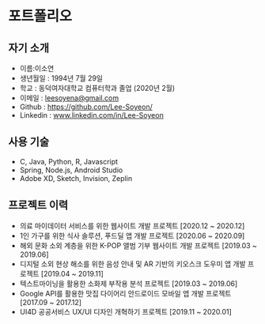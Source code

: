 # 포트폴리오

## 자기 소개

* 이름:이소연
* 생년월일 : 1994년 7월 29일
* 학교 : 동덕여자대학교 컴퓨터학과 졸업 (2020년 2월)
* 이메일 : leesoyena@gmail.com
* Github : https://github.com/Lee-Soyeon/
* Linkedin : www.linkedin.com/in/Lee-Soyeon

## 사용 기술

* C, Java, Python, R, Javascript
* Spring, Node.js, Android Studio
* Adobe XD, Sketch, Invision, Zeplin

## 프로젝트 이력

* 의료 마이데이터 서비스를 위한 웹사이트 개발 프로젝트 [2020.12 ~ 2020.12]
* 1인 가구를 위한 식사 솔루션, 푸드딜 앱 개발 프로젝트 [2020.06 ~ 2020.09]
* 해외 문화 소외 계층을 위한 K-POP 앨범 기부 웹사이트 개발 프로젝트 [2019.03 ~ 2019.06]
* 디지털 소외 현상 해소를 위한 음성 안내 및 AR 기반의 키오스크 도우미 앱 개발 프로젝트 [2019.04 ~ 2019.11]
* 텍스트마이닝을 활용한 소화제 부작용 분석 프로젝트 [2019.03 ~ 2019.06]
* Google API를 활용한 맛집 다이어리 안드로이드 모바일 앱 개발 프로젝트 [2017.09 ~ 2017.12]
* UI4D 공공서비스 UX/UI 디자인 개혁하기 프로젝트 [2019.11 ~ 2020.01]
